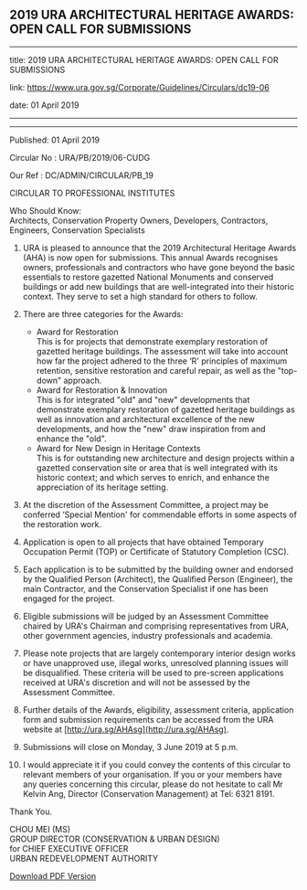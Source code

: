 ## 2019 URA ARCHITECTURAL HERITAGE AWARDS: OPEN CALL FOR SUBMISSIONS
---
title: 2019 URA ARCHITECTURAL HERITAGE AWARDS: OPEN CALL FOR SUBMISSIONS

link: https://www.ura.gov.sg/Corporate/Guidelines/Circulars/dc19-06

date: 01 April 2019

---

-----------------------------------------------------------------

Published: 01 April 2019

Circular No : URA/PB/2019/06-CUDG

Our Ref : DC/ADMIN/CIRCULAR/PB\_19

  

CIRCULAR TO PROFESSIONAL INSTITUTES

  

Who Should Know:  
Architects, Conservation Property Owners, Developers, Contractors, Engineers, Conservation Specialists

  
  

1.  URA is pleased to announce that the 2019 Architectural Heritage Awards (AHA) is now open for submissions. This annual Awards recognises owners, professionals and contractors who have gone beyond the basic essentials to restore gazetted National Monuments and conserved buildings or add new buildings that are well-integrated into their historic context. They serve to set a high standard for others to follow.

2.  There are three categories for the Awards:  
      
    *   Award for Restoration  
        This is for projects that demonstrate exemplary restoration of gazetted heritage buildings. The assessment will take into account how far the project adhered to the three ‘R' principles of maximum retention, sensitive restoration and careful repair, as well as the "top-down" approach.
    *   Award for Restoration & Innovation  
        This is for integrated "old" and "new" developments that demonstrate exemplary restoration of gazetted heritage buildings as well as innovation and architectural excellence of the new developments, and how the "new" draw inspiration from and enhance the "old".
    *   Award for New Design in Heritage Contexts  
        This is for outstanding new architecture and design projects within a gazetted conservation site or area that is well integrated with its historic context; and which serves to enrich, and enhance the appreciation of its heritage setting.

3.  At the discretion of the Assessment Committee, a project may be conferred ‘Special Mention' for commendable efforts in some aspects of the restoration work.

4.  Application is open to all projects that have obtained Temporary Occupation Permit (TOP) or Certificate of Statutory Completion (CSC).

5.  Each application is to be submitted by the building owner and endorsed by the Qualified Person (Architect), the Qualified Person (Engineer), the main Contractor, and the Conservation Specialist if one has been engaged for the project.

6.  Eligible submissions will be judged by an Assessment Committee chaired by URA's Chairman and comprising representatives from URA, other government agencies, industry professionals and academia.

7.  Please note projects that are largely contemporary interior design works or have unapproved use, illegal works, unresolved planning issues will be disqualified. These criteria will be used to pre-screen applications received at URA's discretion and will not be assessed by the Assessment Committee.

8.  Further details of the Awards, eligibility, assessment criteria, application form and submission requirements can be accessed from the URA website at [http://ura.sg/AHAsg](http://ura.sg/AHAsg).

9.  Submissions will close on Monday, 3 June 2019 at 5 p.m.

10.  I would appreciate it if you could convey the contents of this circular to relevant members of your organisation. If you or your members have any queries concerning this circular, please do not hesitate to call Mr Kelvin Ang, Director (Conservation Management) at Tel: 6321 8191.

Thank You.  
  
CHOU MEI (MS)  
GROUP DIRECTOR (CONSERVATION & URBAN DESIGN)  
for CHIEF EXECUTIVE OFFICER  
URBAN REDEVELOPMENT AUTHORITY

[Download PDF Version](https://www.ura.gov.sg/services/download_file.aspx?f={20F3C609-DCA6-4591-AFE7-ABF31763390D})